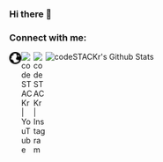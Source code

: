 ### Hi there 👋



### Connect with me:

[<img align="left" alt="codeSTACKr.com" width="22px" src="https://raw.githubusercontent.com/iconic/open-iconic/master/svg/globe.svg" />][website]
[<img align="left" alt="codeSTACKr | YouTube" width="22px" src="https://cdn.jsdelivr.net/npm/simple-icons@v3/icons/youtube.svg" />][youtube]
[<img align="left" alt="codeSTACKr | Instagram" width="22px" src="https://cdn.jsdelivr.net/npm/simple-icons@v3/icons/instagram.svg" />][instagram]

<img align="left" alt="codeSTACKr's Github Stats" src="https://github-readme-stats.vercel.app/api?username=0xRaks&show_icons=true&hide_border=true" />

[website]: https://rakshithprakash.me
[youtube]: https://youtube.com/rakshithprakash
[instagram]: https://instagram.com/raksxs
